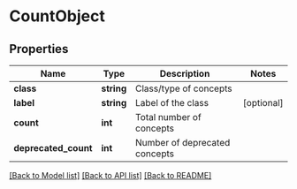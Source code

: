 # CountObject

## Properties
Name | Type | Description | Notes
------------ | ------------- | ------------- | -------------
**class** | **string** | Class/type of concepts | 
**label** | **string** | Label of the class | [optional] 
**count** | **int** | Total number of concepts | 
**deprecated_count** | **int** | Number of deprecated concepts | 

[[Back to Model list]](../README.md#documentation-for-models) [[Back to API list]](../README.md#documentation-for-api-endpoints) [[Back to README]](../README.md)



